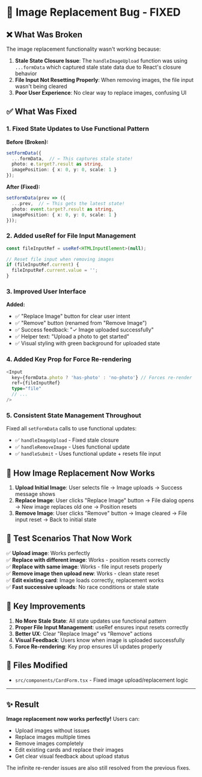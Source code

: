# 🔧 Image Replacement Bug - FIXED

## ❌ What Was Broken

The image replacement functionality wasn't working because:

1. **Stale State Closure Issue**: The `handleImageUpload` function was using `...formData` which captured stale state data due to React's closure behavior
2. **File Input Not Resetting Properly**: When removing images, the file input wasn't being cleared
3. **Poor User Experience**: No clear way to replace images, confusing UI

## ✅ What Was Fixed

### 1. **Fixed State Updates to Use Functional Pattern**

**Before (Broken):**
```typescript
setFormData({ 
  ...formData,  // ← This captures stale state!
  photo: e.target?.result as string,
  imagePosition: { x: 0, y: 0, scale: 1 }
});
```

**After (Fixed):**
```typescript
setFormData(prev => ({ 
  ...prev,  // ← This gets the latest state!
  photo: event.target?.result as string,
  imagePosition: { x: 0, y: 0, scale: 1 }
}));
```

### 2. **Added useRef for File Input Management**

```typescript
const fileInputRef = useRef<HTMLInputElement>(null);

// Reset file input when removing images
if (fileInputRef.current) {
  fileInputRef.current.value = '';
}
```

### 3. **Improved User Interface**

**Added:**
- ✅ "Replace Image" button for clear user intent
- ✅ "Remove" button (renamed from "Remove Image") 
- ✅ Success feedback: "✓ Image uploaded successfully"
- ✅ Helper text: "Upload a photo to get started"
- ✅ Visual styling with green background for uploaded state

### 4. **Added Key Prop for Force Re-rendering**

```typescript
<Input
  key={formData.photo ? 'has-photo' : 'no-photo'} // Forces re-render
  ref={fileInputRef}
  type="file"
  // ...
/>
```

### 5. **Consistent State Management Throughout**

Fixed all `setFormData` calls to use functional updates:
- ✅ `handleImageUpload` - Fixed stale closure
- ✅ `handleRemoveImage` - Uses functional update  
- ✅ `handleSubmit` - Uses functional update + resets file input

## 🔄 How Image Replacement Now Works

1. **Upload Initial Image**: User selects file → Image uploads → Success message shows
2. **Replace Image**: User clicks "Replace Image" button → File dialog opens → New image replaces old one → Position resets
3. **Remove Image**: User clicks "Remove" button → Image cleared → File input reset → Back to initial state

## 🧪 Test Scenarios That Now Work

✅ **Upload image**: Works perfectly  
✅ **Replace with different image**: Works - position resets correctly  
✅ **Replace with same image**: Works - file input resets properly  
✅ **Remove image then upload new**: Works - clean state reset  
✅ **Edit existing card**: Image loads correctly, replacement works  
✅ **Fast successive uploads**: No race conditions or stale state  

## 🎯 Key Improvements

1. **No More Stale State**: All state updates use functional pattern
2. **Proper File Input Management**: useRef ensures input resets correctly
3. **Better UX**: Clear "Replace Image" vs "Remove" actions
4. **Visual Feedback**: Users know when image is uploaded successfully
5. **Force Re-rendering**: Key prop ensures UI updates properly

## 📝 Files Modified

- `src/components/CardForm.tsx` - Fixed image upload/replacement logic

---

## ✨ Result

**Image replacement now works perfectly!** Users can:
- Upload images without issues
- Replace images multiple times
- Remove images completely  
- Edit existing cards and replace their images
- Get clear visual feedback about upload status

The infinite re-render issues are also still resolved from the previous fixes.